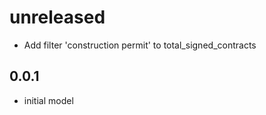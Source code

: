 # unreleased

- Add filter 'construction permit' to total_signed_contracts

## 0.0.1

- initial model
